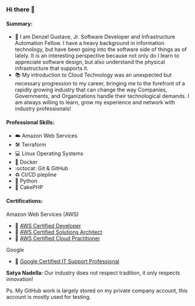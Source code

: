 ### Hi there 👋

<!--
**denzel-gustave/denzel-gustave** is a ✨ _special_ ✨ repository because its `README.md` (this file) appears on your GitHub profile.

Here are some ideas to get you started:

- 🔭 I’m currently working on ...
- 🌱 I’m currently learning ...
- 👯 I’m looking to collaborate on ...
- 🤔 I’m looking for help with ...
- 💬 Ask me about ...
- 📫 How to reach me: ...
- 😄 Pronouns: ...
- ⚡ Fun fact: ...
-->

#### **Summary:**
- 📖 I am Denzel Gustave, Jr. Software Developer and Infrastructure Automation Fellow. I have a heavy background in information technology, but have been going into the software side of things as of lately. It is an interesting perspective because not only do I learn to appreciate software design, but also understand the physical infrastructure that supports it. <br />
- 📚 My introduction to Cloud Technology was an unexpected but necessary progression to my career, bringing me to the forefront of a rapidly growing industry that can change the way Companies, Governments, and Organizations handle their technological demands.
I am always willing to learn, grow my experience and network with industry professionals!

#### **Professional Skills:**
- ☁️ Amazon Web Services
- 🛠️ Terraform
- 💻 Linux Operating Systems
- 🐳 Docker
- :octocat: Git & GitHub
- ♻️ CI/CD piepline
- 🐍 Python
- 🐘 CakePHP



#### **Certifications:**
Amazon Web Services (AWS)
- 🥇 [AWS Certified Developer](https://www.credly.com/badges/748ef15f-24b9-42f8-8fb0-648dcb3e33f2/public_url)
- 🥇 [AWS Certified Solutions Architect](https://www.credly.com/badges/5b9f1a99-3e02-4878-bfb2-492038309c4e/public_url)
- 🥇 [AWS Certified Cloud Practitioner](https://www.credly.com/badges/768df019-0a12-44c8-b856-667fd231f423/public_url)

Google
- 🥇 [Google Certified IT Support Professional](https://www.credly.com/badges/b49a110e-f849-42d8-a756-7419fcff4774/public_url)

**Satya Nadella:** Our industry does not respect tradition, it only respects innovation!

Ps. My GitHub work is largely stored on my private company account, this account is mostly used for testing.
